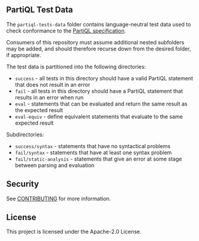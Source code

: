 ## PartiQL Test Data

The `partiql-tests-data` folder contains language-neutral test data used to check conformance to the [PartiQL 
specification](https://partiql.org/assets/PartiQL-Specification.pdf).

Consumers of this repository must assume additional nested subfolders may be added, and should therefore recurse down 
from the desired folder, if appropriate.

The test data is partitioned into the following directories:

- `success` - all tests in this directory should have a valid PartiQL statement that does not result in an error
- `fail` - all tests in this directory should have a PartiQL statement that results in an error when run
- `eval` - statements that can be evaluated and return the same result as the expected result
- `eval-equiv` - define equivalent statements that evaluate to the same expected result

Subdirectories:
- `success/syntax` - statements that have no syntactical problems
- `fail/syntax` - statements that have at least one syntax problem
- `fail/static-analysis` - statements that give an error at some stage between parsing and evaluation

## Security

See [CONTRIBUTING](CONTRIBUTING.md#security-issue-notifications) for more information.

## License

This project is licensed under the Apache-2.0 License.
